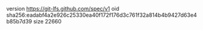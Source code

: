 version https://git-lfs.github.com/spec/v1
oid sha256:eadabf4a2e926c25330ea40f172f176d3c761f32a814b4b9427d63e4b85b7d39
size 22660
